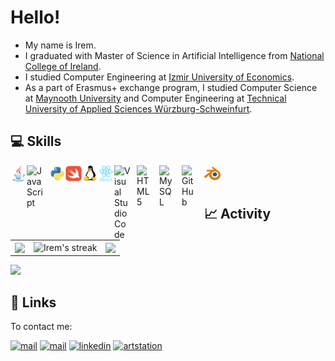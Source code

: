 <h1> Hello! </h1>

- My name is Irem.
- I graduated with Master of Science in Artificial Intelligence from <a href="https://www.ncirl.ie">National College of Ireland</a>.
- I studied Computer Engineering at <a href="https://www.ieu.edu.tr/en">Izmir University of Economics</a>.
- As a part of Erasmus+ exchange program, I studied Computer Science at <a href="https://www.maynoothuniversity.ie"> Maynooth University</a> and Computer Engineering at <a href="https://www.thws.de/en/"> Technical University of Applied Sciences Würzburg-Schweinfurt</a>.


## 💻 Skills 

<p>
<img align="left" alt="java" width="26px" src="https://raw.githubusercontent.com/devicons/devicon/master/icons/java/java-original.svg">
<img align="left" alt="JavaScript" width="26px" src="https://cdn.jsdelivr.net/gh/devicons/devicon/icons/javascript/javascript-original.svg" style="padding-right:10px;"/>
<img align="left" alt="python" width="26px" src="https://raw.githubusercontent.com/devicons/devicon/master/icons/python/python-original.svg" >
 <img align="left" alt="swift" width="26px" src="https://raw.githubusercontent.com/devicons/devicon/master/icons/swift/swift-original.svg" > 
<img align="left" alt="linux" width="26px" src="https://raw.githubusercontent.com/devicons/devicon/master/icons/linux/linux-original.svg" />
<img align="left" alt="react" width="26px" src="https://raw.githubusercontent.com/devicons/devicon/master/icons/react/react-original-wordmark.svg">
<img align="left" alt="Visual Studio Code" width="26px" src="https://cdn.jsdelivr.net/gh/devicons/devicon/icons/vscode/vscode-original.svg" style="padding-right:10px;"/>
<img align="left" alt="HTML5" width="26px" src="https://cdn.jsdelivr.net/gh/devicons/devicon/icons/html5/html5-original.svg" style="padding-right:10px;" />
<img align="left" alt="MySQL" width="26px" src="https://cdn.jsdelivr.net/gh/devicons/devicon/icons/mysql/mysql-original.svg" style="padding-right:10px;" />
<img align="left" alt="GitHub" width="26px" src="https://user-images.githubusercontent.com/3369400/139447912-e0f43f33-6d9f-45f8-be46-2df5bbc91289.png" style="padding-right:10px;" />
<img align="left" alt="blender" width="26px" src="https://raw.githubusercontent.com/devicons/devicon/master/icons/blender/blender-original.svg" />

</p>
<br />
<br />


## 📈 Activity 

<div align="center">
<table>
<tr>
<td>
<img align="center" src="https://github-readme-stats.vercel.app/api/top-langs/?username=iremhttp&theme=dark&hide_border=true&layout=compact" />
</td>
<td>
<img align="center" alt="Irem's streak" src="https://streak-stats.demolab.com/?user=iremhttp&theme=dark&hide_border=true"/>
</td>
<td>
<img align="center" src="https://github-readme-stats.vercel.app/api?username=iremhttp&theme=dark&hide_border=true&show_icons=true&icon_color=8b4513&count_private=true" />
</td>
</tr>  
</table>
</div>

  ![](https://komarev.com/ghpvc/?username=iremhttp&label=PROFILE+VIEWS&style=for-the-badge&color=green)

## 🔗 Links

To contact me:

<a href="https://iremhttp.github.io"><img width="26px" src="https://img.icons8.com/color/96/000000/web.png" alt="mail"/></a>
<a href="mailto:hatipoglu.irem@hotmail.com"><img width="26px" src="https://img.icons8.com/color/96/000000/gmail.png" alt="mail"/></a>
<a href="www.linkedin.com/in/iremmhatipoglu"><img width="26px" src="https://img.icons8.com/color/96/000000/linkedin.png" alt="linkedin"/></a>
<a href="https://www.artstation.com/iremhttp/profile"><img width="26px" src="https://img.icons8.com/color/96/000000/artstation.png" alt="artstation"/></a>

